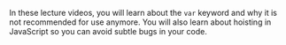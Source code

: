 In these lecture videos, you will learn about the `var` keyword and why it is not recommended for use anymore. You will also learn about hoisting in JavaScript so you can avoid subtle bugs in your code.
